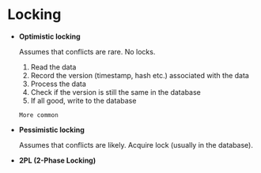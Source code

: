 # Locking

* **Optimistic locking**

  Assumes that conflicts are rare. No locks.

  1. Read the data
  2. Record the version (timestamp, hash etc.) associated with the data
  3. Process the data
  4. Check if the version is still the same in the database
  5. If all good, write to the database
 
  ~~~admonish note
  More common
  ~~~

* **Pessimistic locking**

  Assumes that conflicts are likely. Acquire lock (usually in the database).

* **2PL (2-Phase Locking)**

